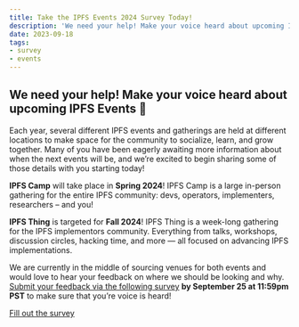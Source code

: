 ```yaml
---
title: Take the IPFS Events 2024 Survey Today!
description: 'We need your help! Make your voice heard about upcoming IPFS Events.'
date: 2023-09-18
tags:
- survey
- events
---
```


## **We need your help! Make your voice heard about upcoming IPFS Events 📆**

Each year, several different IPFS events and gatherings are held at different locations to make space for the community to socialize, learn, and grow together. Many of you have been eagerly awaiting more information about when the next events will be, and we’re excited to begin sharing some of those details with you starting today!

**IPFS Camp** will take place in **Spring 2024**! IPFS Camp is a large in-person gathering for the entire IPFS community: devs, operators, implementers, researchers – and you!

**IPFS Thing** is targeted for **Fall 2024**! IPFS Thing is a week-long gathering for the IPFS implementors community. Everything from talks, workshops, discussion circles, hacking time, and more — all focused on advancing IPFS implementations.

We are currently in the middle of sourcing venues for both events and would love to hear your feedback on where we should be looking and why. [Submit your feedback via the following survey](https://docs.google.com/forms/d/e/1FAIpQLScNP2NKgjVBu80IygfioeTH32aCMYASLBrlQ7q05ub3choHKQ/viewform) **by September 25 at 11:59pm PST** to make sure that you’re voice is heard!

<a href="https://docs.google.com/forms/d/e/1FAIpQLScNP2NKgjVBu80IygfioeTH32aCMYASLBrlQ7q05ub3choHKQ/viewform" class="cta-button">Fill out the survey</a>

